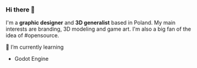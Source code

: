 ### Hi there 👋
I'm a **graphic designer** and **3D generalist** based in Poland. My main interests are branding, 3D modeling and game art. I'm also a big fan of the idea of #opensource.

🌱 I’m currently learning
- Godot Engine
<!--
**norkoval/norkoval** is a ✨ _special_ ✨ repository because its `README.md` (this file) appears on your GitHub profile.

Here are some ideas to get you started:

- 🔭 I’m currently working on ...
- 🌱 I’m currently learning ...
- 👯 I’m looking to collaborate on ...
- 🤔 I’m looking for help with ...
- 💬 Ask me about ...
- 📫 How to reach me: ...
- 😄 Pronouns: ...
- ⚡ Fun fact: ...
-->
